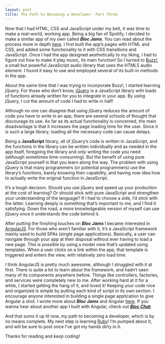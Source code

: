 ```yaml
---
layout: post
title: The Path to Becoming a Developer- Part Three
---
```

Now that I had HTML, CSS and JavaScript under my belt, it was time to make a real-world, working app. Being a big fan of Spotify, I decided to make a similar app of my own called **_Bloc Jams_**. You can read about the process more in depth [here](). I first built the app’s pages with HTML and CSS, and added some functionality to it with CSS transitions and JavaScript. Once I had the app designed aesthetically to my liking, I had to figure out how to make it play music, its main function! So I turned to [Buzz!](http://buzz.jaysalvat.com/), a small but powerful JavaScript audio library that uses the HTML5 audio element. I found it easy to use and employed several of its built-in methods in the app.

About the same time that I was trying to incorporate Buzz!, I started learning jQuery. For those who don’t know, [jQuery](https://jquery.com/) is a JavaScript library with loads of functions already written for you to integrate in your app. By using jQuery, I cut the amount of code I had to write in half!

Although no one can disagree that using jQuery reduces the amount of code you have to write in an app, there are several schools of thought that discourage its use. As far as its actual functionality is concerned, the main disadvantage is that it increases the page loading time for the user. Since it is such a large library, loading all the necessary code can cause delays. 

Being a **JavaScript** library, all of jQuery’s code is written in JavaScript, and the functions in the library can be written individually and as needed in the app itself, foregoing the library and only writing the code you need (although sometimes time-consuming). But the benefit of using pure JavaScript yourself is that you learn along the way. The problem with using jQuery is that many programmers (or potential programmers) use the library’s functions, barely knowing their capability, and having now idea how to actually write the original function in JavaScript. 

It’s a tough decision. Should you use jQuery and speed up your production at the cost of learning? Or should stick with pure JavaScript and strengthen your understanding of the language? If I had to choose a side, I’d stick with the latter. Learning deeply is something that’s important to me, and I find it satisfying. Down the road, a more knowledgeable version of myself can use jQuery once it understands the code behind it.

After putting the finishing touches on **_Bloc Jams_** I became interested in [AngularJS](https://angularjs.org/). For those who aren’t familiar with it, it’s a JavaScript framework mainly used to build SPAs (single page applications). Basically, a user can navigate through your app at their disposal without ever having to load a new page. This is possible by using a model view that’s updated using templates. When a user clicks on a link within the app, that template is triggered and enters the view, with relatively zero load time. 

I think AngularJS is pretty much awesome, although I struggled with it at first. There is quite a lot to learn about the framework, and hadn’t seen many of its components anywhere before. Things like controllers, factories, and services were completely new to me. After working hard at it for a while, I started getting the hang of it, and loved it! Keeping your code nice and organized is  simple by putting each kind of script in its own section. I encourage anyone interested in building a single page application to give Angular a shot. I wrote more about **_Bloc Jams_** and Angular [here](). If you wanna hear about another app I built with Angular, check out [**_Bloc Chat_**]().

And that sums it up til now, my path to becoming a developer, which is by no means complete. My next step is learning [Ruby](https://www.ruby-lang.org/)! I’m pumped about it, and will be sure to post once I’ve got my hands dirty in it. 

Thanks for reading and _keep coding_!
